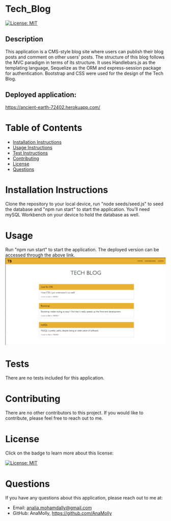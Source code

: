 # Tech_Blog

  [![License: MIT](https://img.shields.io/badge/License-MIT-yellow.svg)](https://opensource.org/licenses/MIT)

  ## Description
  This application is a CMS-style blog site where users can publish their blog posts and comment on other users' posts. The structure of this blog follows the MVC paradigm in terms of its structure. It uses Handlebars.js as the templating language, Sequelize as the ORM and express-session package for authentication. Bootstrap and CSS were used for the design of the Tech Blog.

  ## Deployed application: 
  https://ancient-earth-72402.herokuapp.com/


  # Table of Contents
  - [Installation Instructions](#installation-instructions)
  - [Usage Instructions](#usage)
  - [Test Instructions](#tests)
  - [Contributing](#contributing)
  - [License](#license)
  - [Questions](#questions)

  # Installation Instructions
  Clone the repository to your local device, run "node seeds/seed.js" to seed the database and "npm run start" to start the application. You'll need mySQL Workbench on your device to hold the database as well. 

  # Usage
  Run "npm run start" to start the application. The deployed version can be accessed through the above link.
  ![](./public/images/screenshot1.png)

  # Tests
  There are no tests included for this application.

  # Contributing
  There are no other contributors to this project. If you would like to contribute, please feel free to reach out to me.

  # License
  Click on the badge to learn more about this license:

  [![License: MIT](https://img.shields.io/badge/License-MIT-yellow.svg)](https://opensource.org/licenses/MIT)
  
  # Questions
  If you have any questions about this application, please reach out to me at: 

  - Email: analia.mohamdally@gmail.com
  - GitHub: AnaMolly, https://github.com/AnaMolly
